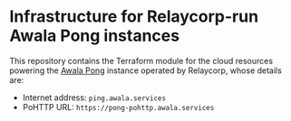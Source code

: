 # Infrastructure for Relaycorp-run Awala Pong instances

This repository contains the Terraform module for the cloud resources powering the [Awala Pong](https://github.com/relaycorp/awala-pong) instance operated by Relaycorp, whose details are:

- Internet address: `ping.awala.services`
- PoHTTP URL: `https://pong-pohttp.awala.services`
